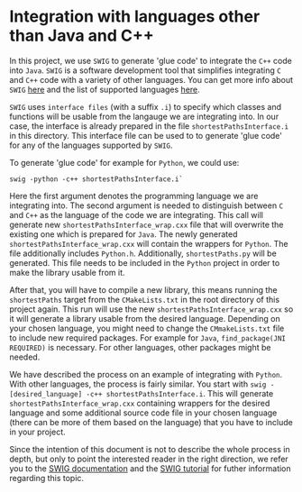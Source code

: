Integration with languages other than Java and C++
==================================================

In this project, we use `SWIG` to generate 'glue code' to integrate the `C++` code into `Java`. 
`SWIG` is a software development tool that simplifies integrating `C` and `C++` code with a variety of other languages. 
You can get more info about `SWIG` [here](http://www.swig.org/index.php) and the list of supported languages 
[here](http://www.swig.org/compat.html#SupportedLanguages).

`SWIG` uses `interface files` (with a suffix `.i`) to specify which classes and functions will be usable from the 
langauge we are integrating into. 
In our case, the interface is already prepared in the file `shortestPathsInterface.i` in this directory. 
This interface file can be used to to generate 'glue code' for any of the languages supported by `SWIG`.

To generate 'glue code' for example for `Python`, we could use: 

```
swig -python -c++ shortestPathsInterface.i`
```

Here the first argument denotes the programming language we are integrating into. 
The second argument is needed to distinguish between `C` and `C++` as the language of the code we are integrating. 
This call will generate new `shortestPathsInterface_wrap.cxx` file that will overwrite the existing one which is 
prepared for `Java`. 
The newly generated `shortestPathsInterface_wrap.cxx` will contain the wrappers for `Python`. 
The file additionally includes `Python.h`. 
Additionally, `shortestPaths.py` will be generated. 
This file needs to be included in the `Python` project in order to make the library usable from it.

After that, you will have to compile a new library, this means running the `shortestPaths` target from the 
`CMakeLists.txt` in the root directory of this project again. 
This run will use the new `shortestPathsInterface_wrap.cxx` so it will generate a library usable from the desired 
language. 
Depending on your chosen language, you might need to change the `CMmakeLists.txt` file to include new required packages.
For example for `Java`, `find_package(JNI REQUIRED)` is necessary. 
For other languages, other packages might be needed.

We have described the process on an example of integrating with `Python`. 
With other languages, the process is fairly similar. 
You start with `swig -[desired_language] -c++ shortestPathsInterface.i`. 
This will generate `shortestPathsInterface_wrap.cxx` containing wrappers for the desired language and some additional 
source code file in your chosen language (there can be more of them based on the language) that you have to include 
in your project.

Since the intention of this document is not to describe the whole process in depth, but only to point the interested 
reader in the right direction, we refer you to the [SWIG documentation](http://www.swig.org/doc.html) and the 
[SWIG tutorial](http://www.swig.org/tutorial.html) for futher information regarding this topic. 
